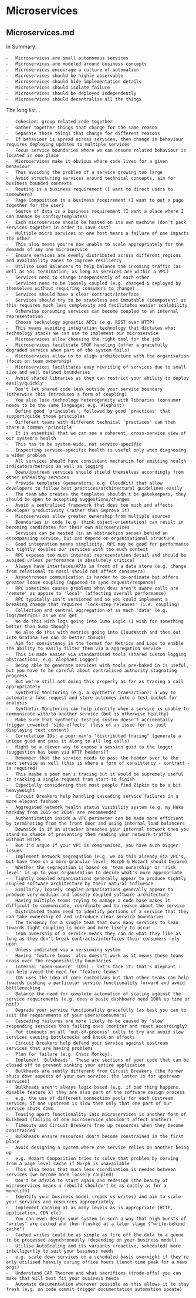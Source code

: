 # Microservices

## Microservices.md

In Summary:

	⁃	Microservices are small autonomous services
	⁃	Microservices are modeled around business concepts
	⁃	Microservices encourage a culture of automation
	⁃	Microservices should be highly observable
	⁃	Microservices should hide implementation details
	⁃	Microservices should isolate failure
	⁃	Microservices should be deployed independently
	⁃	Microservices should decentralise all the things

The long list...

	⁃	Cohesion: group related code together
	⁃	Gather together things that change for the same reason
	⁃	Separate those things that change for different reasons
	⁃	If behaviour is spread across services, then change in behaviour requires deploying updates to multiple services
	⁃	Focus service boundaries where we can ensure related behaviour is located in one place
	⁃	Microservices make it obvious where code lives for a given behaviour
	⁃	Thus avoiding the problem of a service growing too large
	⁃	Avoid structuring services around technical concepts, aim for business bounded contexts
	⁃	Routing is a business requirement (I want to direct users to somewhere)
	⁃	Page Composition is a business requirement (I want to put a page together for the user)
	⁃	Source of data is a business requirement (I want a place where I can manage by config/templates)
	⁃	Each microservice should be hosted on its own machine (don't pack services together in order to save cost)
	⁃	Multiple micro services on one host means a failure of one impacts the other
	⁃	This also means you're now unable to scale appropriately for the demands of any one microservice
	⁃	Ensure services are evenly distributed across different regions and availability zones to improve resiliency
	⁃	Utilise Load Balancers to help balance the incoming traffic (as well as SSL termination; as long as services are within a VPC)
	⁃	Services need to change independently of each other
	⁃	Services need to be loosely coupled (e.g. changed & deployed by themselves without requiring consumers to change)
	⁃	Services should have a clear contract/interface
	⁃	Services should try to be stateless and immutable (idempotent) as this requires much less complexity and facilitates easier scalability
	⁃	Otherwise consuming services can become coupled to an internal representation
	⁃	Choose technology agnostic APIs (e.g. REST over HTTP)
	⁃	This means avoiding integration technology that dictates what technology stacks we can use to implement our microservice
	⁃	Microservices allow choosing the right tool for the job
	⁃	Microservices facilitate SPOF handling (offer a gracefully degraded service when part of the system fails)
	⁃	Microservices allow us to align architecture with the organisation (focus on team ownership)
	⁃	Microservices facilitates easy rewriting of services due to small size and well defined boundaries
	⁃	Avoid shared libraries as they can restrict your ability to deploy easily/quickly
	⁃	Don't let shared code leak outside your service boundary (otherwise this introduces a form of coupling)
	⁃	You also lose technology heterogeneity with libraries (consumer needs to be the same language; e.g. Alephant)
	⁃	Define good 'principles', followed by good 'practices' that support/guide those principles
	⁃	Different teams with different technical 'practices' can then share a common 'principle'
	⁃	It is essential that we can see a coherent, cross-service view of our system's health
	⁃	This has to be system-wide, not service-specific
	⁃	Inspecting service-specific health is useful only when diagnosing a wider problem
	⁃	All services should have consistent mechanism for emitting health indicators/metrics as well as logging
	⁃	Down/Upstream services should shield themselves accordingly from other unhealthy services
	⁃	Provide templates (generators; e.g. CloudKit) that allow developers to follow best practices/architectural guidelines easily
	⁃	The team who creates the templates shouldn't be gatekeepers, they should be open to accepting suggestions/changes
	⁃	Avoid a centralised framework that does too much and affects developer productivity (rather than improve it)
	⁃	Microservices allow greater ownership from multiple sources
	⁃	Boundaries in code (e.g. think object-orientation) can result in becoming candidates for their own microservices
	⁃	Services can be nested (in an abstraction sense) behind an encompassing service, but can depend on organisational structure
	⁃	Good integration means simplicity. RPC may be good for performance but tightly couples our services with too much context
	⁃	RPC exposes too much internal representation detail and should be avoided unless performance is absolutely critical
	⁃	Always have interfaces/APIs in front of a data store (e.g. change from relational to nosql should not affect consumers)
	⁃	Asynchronous communication is harder to co-ordinate but offers greater loose coupling (apposed to sync request/response)
	⁃	RPC sometimes causes problems when devs aren't aware calls are 'remote' as appose to 'local' (affecting overall performance)
	⁃	RPC typically isn't versioned and so you could implement a breaking change that requires 'lock-step releases' (i.e. coupling)
	⁃	Collection and central aggregation of as much 'data' (e.g. logs/metrics) as we can get
	⁃	We do this with logs going into Sumo Logic (I wish for something better than Sumo though)
	⁃	We also do this with metrics going into CloudWatch and then out into Grafana (we can do better though)
	⁃	Aim for consistency in the format for Metrics and Logs to enable the ability to easily filter them via a aggregation service
	⁃	This is made easier via standardised tools (shared custom logging abstractions; e.g. Alephant Logger)
	⁃	Being able to generate services with tools pre-baked in is useful, but you have to be careful about centralised authority stagnating progress
	⁃	But we're still not doing this properly as far as tracing a call appropriately
	⁃	Synthetic Monitoring (e.g. a synthetic transaction): a way to automate a fake request and store outcomes into a test bucket for analysis
	⁃	Synthetic Monitoring can help identify when a service is unable to communicate with/to another service (but is otherwise healthy)
	⁃	Make sure that synthetic testing system doesn't accidentally trigger unwanted 'side-effects' (less of an issue for us just displaying text content)
	⁃	Correlation IDs: a poor man's "distributed tracing" (generate a unique guid and pass it along to all log calls)
	⁃	Might be a clever way to expose a session guid to the logger (suggestion has been via HTTP headers)? 
	⁃	Remember that the service needs to pass the header over to the next service as well (this is where a form of consistency - contract - is required)
	⁃	This maybe a poor man's tracing but it would be supremely useful in tracking a single request from start to finish
	⁃	Especially considering that most people find Zipkin to be a bit heavyweight 
	⁃	Circuit Breakers help handling cascading service failures in a more elegant fashion
	⁃	Aggregated network health status visibility system (e.g. my Heka hackday from 2015 or 2014) are recommended
	⁃	Authentication inside a VPC perimeter can be made more efficient by terminating from the front door and using internal load balancers
	⁃	Downside is if an attacker breaches your internal network then you stand no chance of preventing them reading your network traffic without HTTPS
	⁃	But I'd argue if your VPC is compromised, you have much bigger issues
	⁃	Implement network segregation (e.g. we do this already via VPC's, but have them on a more granular level; Morph & Mozart should be/are)
	⁃	Whether the segregation is based on 'team ownership' or 'risk level' is up to your organisation to decide what's more appropriate
	⁃	Tightly coupled organisations generally appear to produce tightly coupled software architecture by their natural influence
	⁃	Similarly, loosely coupled organisations generally appear to produce very modular and loosely coupled software architecture
	⁃	Having multiple teams trying to manage a code base makes it difficult to communicate, coordinate and to reason about the service
	⁃	Distributed teams need to identify portions of a service that they can take ownership of and introduce clear service boundaries
	⁃	The tendency for a single team that owns many services to lean towards tight coupling is more and more likely to occur
	⁃	Team ownership of a service means they can do what they like as long as they don't break contracts/interfaces their consumers rely upon
	⁃	Unless indicated via a versioning system
	⁃	Having 'feature teams' also doesn't work as it means those teams cross over the responsibility boundaries
	⁃	Internal 'open-source' (IOS) - let's face it: that's Alephant - can help avoid the need for 'feature teams' 
	⁃	IOS uses the idea of core custodians but that other teams can help towards pushing a particular service functionality forward and avoid bottlenecking
	⁃	Balance the need for complete automation of scaling against the service requirements (e.g. does a basic dashboard need 100% up time or not?)
	⁃	Degrade your service functionality gracefully (as best you can to suit the requirements of your users/consumers)
	⁃	Cascading failures are more likely to be caused by 'slow' responding services than failing ones (monitor and react accordingly)
	⁃	Put timeouts on all 'out-of-process' calls to try and avoid slow services causing bottlenecks and knock-on effects
	⁃	Circuit Breakers help defend your service against upstream services that are having problems
	⁃	Plan for failure (e.g. Chaos Monkey).
	⁃	Implement 'Bulkheads'. These are sections of your code that can be closed off to prevent sinking your entire application
	⁃	Bulkheads are subtly different from Circuit Breakers (the former shuts down aspects of your own service; the latter is for upstream services)
	⁃	Bulkheads aren't always logic based (e.g. if bad thing happens, disable feature X) they are also part of the software design process
	⁃	e.g. the use of different connection pools for each upstream service; if one upstream is slow then only that one part of our service shuts down
	⁃	Teasing apart functionality into microservices is another form of Bulkhead (failing of one microservice shouldn't affect another)
	⁃	Timeouts and Circuit Breakers free up resources when they become constrained
	⁃	Bulkheads ensure resources don't become constrained in the first place
	⁃	Avoid designing a system where one service relies on another being up
	⁃	e.g. Mozart Composition tries to solve that problem by serving from a page level cache if Morph is unavailable
	⁃	This also means that much less coordination is needed between services (we become more loosely coupled)
	⁃	Don't be afraid to start again and redesign (the beauty of microservices means a rebuild shouldn't be as costly as for a monolith) 
	⁃	Identify your business model (reads vs writes) and aim to scale your services and resources appropriately
	⁃	Implement caching at as many levels as is appropriate (HTTP, application, CDN etc)
	⁃	You can even design your system in such a way that high bursts of 'writes' are cached and then flushed at a later stage ("write-behind cache")
	⁃	Cached writes could be as simple as fire off the data to a queue to be processed asynchronously (depending on your business model)
	⁃	Utilise AutoScaling and its variants (reactive, scheduled) more intelligently to suit your business needs
	⁃	e.g. scale down services on a scheduled basis overnight if they're only utilised heavily during office hours (lunch time peak for a news orgs)
	⁃	Understand CAP Theorem and what sacrifices (trade-offs) you can make that will best fit your business needs
	⁃	Automate documentation wherever possible as this allows it to stay fresh (e.g. on code commit trigger documentation automation update)


